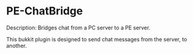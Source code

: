 PE-ChatBridge
=============

Description: Bridges chat from a PC server to a PE server.

This bukkit plugin is designed to send chat messages from the server, to another.

